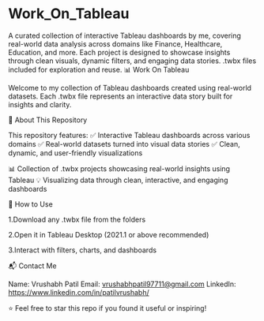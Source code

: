 # Work_On_Tableau
A curated collection of interactive Tableau dashboards by me, covering real-world data analysis across domains like Finance, Healthcare, Education, and more. Each project is designed to showcase insights through clean visuals, dynamic filters, and engaging data stories. .twbx files included for exploration and reuse.
📊 Work On Tableau

Welcome to my collection of Tableau dashboards created using real-world datasets. Each .twbx file represents an interactive data story built for insights and clarity.

🎯 About This Repository

This repository features:
✅ Interactive Tableau dashboards across various domains
✅ Real-world datasets turned into visual data stories
✅ Clean, dynamic, and user-friendly visualizations

📊 Collection of .twbx projects showcasing real-world insights using Tableau
💡 Visualizing data through clean, interactive, and engaging dashboards

🚀 How to Use

1.Download any .twbx file from the folders

2.Open it in Tableau Desktop (2021.1 or above recommended)

3.Interact with filters, charts, and dashboards

📬 Contact Me

Name: Vrushabh Patil
Email: vrushabhpatil97711@gmail.com
LinkedIn: https://www.linkedin.com/in/patilvrushabh/

⭐ Feel free to star this repo if you found it useful or inspiring!

